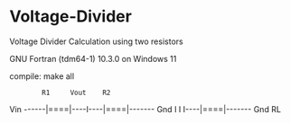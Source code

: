 # Voltage-Divider
Voltage Divider Calculation using two resistors

GNU Fortran (tdm64-1) 10.3.0 on Windows 11

compile: make all

            R1     Vout    R2
Vin ------|====|----I----|====|------- Gnd
                    I
                    I
                    I----|====|------- Gnd
                           RL

